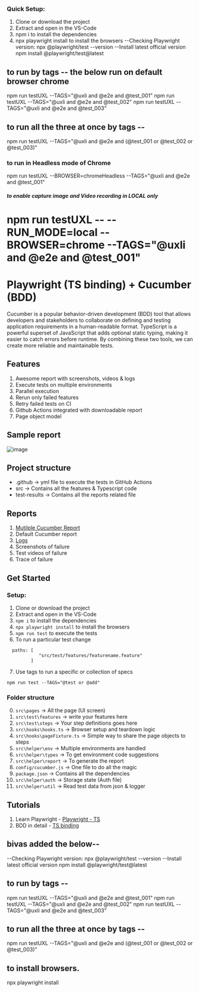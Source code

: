 ###  Quick Setup:
1. Clone or download the project
2. Extract and open in the VS-Code
3. npm i to install the dependencies
4. npx playwright install to install the browsers
--Checking Playwright version:
npx @playwright/test --version
--Install latest official version
npm install @playwright/test@latest
## to run by tags -- the below run on default browser chrome
npm run testUXL --TAGS="@uxli and @e2e and @test_001"
npm run testUXL --TAGS="@uxli and @e2e and @test_002"
npm run testUXL --TAGS="@uxli and @e2e and @test_003"
## to run all the three at once by tags --
npm run testUXL --TAGS="@uxli and @e2e and (@test_001 or @test_002 or @test_003)"
### to run in Headless mode of Chrome
npm run testUXL --BROWSER=chromeHeadless --TAGS="@uxli and @e2e and @test_001"
##### to enable capture image and Video recording in LOCAL only 
npm run  testUXL -- --RUN_MODE=local --BROWSER=chrome  --TAGS="@uxli and @e2e and @test_001"
 ===============================================================

# Playwright (TS binding) + Cucumber (BDD)

Cucumber is a popular behavior-driven development (BDD) tool that allows developers and stakeholders to collaborate on defining and testing application requirements in a human-readable format. 
TypeScript is a powerful superset of JavaScript that adds optional static typing, making it easier to catch errors before runtime. By combining these two tools, we can create more reliable and maintainable tests.

## Features

1. Awesome report with screenshots, videos & logs
2. Execute tests on multiple environments 
3. Parallel execution
4. Rerun only failed features
5. Retry failed tests on CI
6. Github Actions integrated with downloadable report
7. Page object model

## Sample report
![image](https://github.com/ortoniKC/Playwright_Cucumber_TS/assets/58769833/da2d9f5a-85e7-4695-8ce2-3378b692afc4)


## Project structure

- .github -> yml file to execute the tests in GitHub Actions
- src -> Contains all the features & Typescript code
- test-results -> Contains all the reports related file

## Reports

1. [Mutilple Cucumber Report](https://github.com/WasiqB/multiple-cucumber-html-reporter)
2. Default Cucumber report
3. [Logs](https://www.npmjs.com/package/winston)
4. Screenshots of failure
5. Test videos of failure
6. Trace of failure

## Get Started

### Setup:

1. Clone or download the project
2. Extract and open in the VS-Code
3. `npm i` to install the dependencies
4. `npx playwright install` to install the browsers
5. `npm run test` to execute the tests
6. To run a particular test change
```
  paths: [
            "src/test/features/featurename.feature"
         ]
```
7. Use tags to run a specific or collection of specs
```
npm run test --TAGS="@test or @add"
```

### Folder structure
0. `src\pages` -> All the page (UI screen)
1. `src\test\features` -> write your features here
2. `src\test\steps` -> Your step definitions goes here
3. `src\hooks\hooks.ts` -> Browser setup and teardown logic
4. `src\hooks\pageFixture.ts` -> Simple way to share the page objects to steps
5. `src\helper\env` -> Multiple environments are handled
6. `src\helper\types` -> To get environment code suggestions
7. `src\helper\report` -> To generate the report
8. `config/cucumber.js` -> One file to do all the magic
9. `package.json` -> Contains all the dependencies
10. `src\helper\auth` -> Storage state (Auth file)
11. `src\helper\util` -> Read test data from json & logger

## Tutorials
1. Learn Playwright - [Playwright - TS](https://youtube.com/playlist?list=PL699Xf-_ilW7EyC6lMuU4jelKemmS6KgD)
2. BDD in detail - [TS binding](https://youtube.com/playlist?list=PL699Xf-_ilW6KgK-S1l9ynOnBGiZl2Bsk)


## bivas added the below--
--Checking Playwright version:
npx @playwright/test --version
--Install latest official version
npm install @playwright/test@latest
## to run by tags --
npm run testUXL --TAGS="@uxli and @e2e and @test_001"
npm run testUXL --TAGS="@uxli and @e2e and @test_002"
npm run testUXL --TAGS="@uxli and @e2e and @test_003"
## to run all the three at once by tags --
npm run testUXL --TAGS="@uxli and @e2e and (@test_001 or @test_002 or @test_003)"
## to install browsers.
npx playwright install

